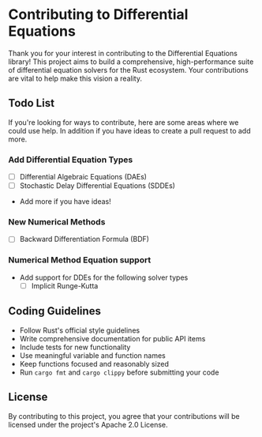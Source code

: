 # Contributing to Differential Equations

Thank you for your interest in contributing to the Differential Equations library! This project aims to build a comprehensive, high-performance suite of differential equation solvers for the Rust ecosystem. Your contributions are vital to help make this vision a reality.

## Todo List

If you're looking for ways to contribute, here are some areas where we could use help. In addition if you have ideas to create a pull request to add more.

### Add Differential Equation Types
- [ ] Differential Algebraic Equations (DAEs)
- [ ] Stochastic Delay Differential Equations (SDDEs)
- Add more if you have ideas!

### New Numerical Methods
- [ ] Backward Differentiation Formula (BDF)

### Numerical Method Equation support
- Add support for DDEs for the following solver types
   - [ ] Implicit Runge-Kutta

## Coding Guidelines

- Follow Rust's official style guidelines
- Write comprehensive documentation for public API items
- Include tests for new functionality
- Use meaningful variable and function names
- Keep functions focused and reasonably sized
- Run `cargo fmt` and `cargo clippy` before submitting your code

## License

By contributing to this project, you agree that your contributions will be licensed under the project's Apache 2.0 License.
